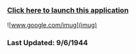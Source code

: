 ### [Click here to launch this application](www.poopy.com)

![www.google.com/imug](imug)

### **Last Updated**: 9/6/1944
